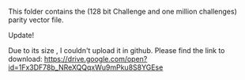 This folder contains the (128 bit Challenge and one million challenges) parity vector file.

Update!

Due to its size , I couldn't upload it in github. Please find the link to download:
https://drive.google.com/open?id=1Fx3DF78b_NReXQQqxWu9mPku8S8YGEse

